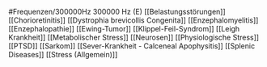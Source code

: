 #Frequenzen/300000Hz
300000 Hz (E)
[[Belastungsstörungen]]
[[Chorioretinitis]]
[[Dystrophia brevicollis Congenita]]
[[Enzephalomyelitis]]
[[Enzephalopathie]]
[[Ewing-Tumor]]
[[Klippel-Feil-Syndrom]]
[[Leigh Krankheit]]
[[Metabolischer Stress]]
[[Neurosen]]
[[Physiologische Stress]]
[[PTSD]]
[[Sarkom]]
[[Sever-Krankheit - Calceneal Apophysitis]]
[[Splenic Diseases]]
[[Stress (Allgemein)]]